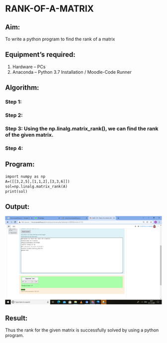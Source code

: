 # RANK-OF-A-MATRIX
## Aim:
To write a python program to find the rank of a matrix
## Equipment’s required:
1. 	Hardware – PCs
2. 	Anaconda – Python 3.7 Installation / Moodle-Code Runner
## Algorithm:
### Step 1: 
### Step 2: 
### Step 3: Using the np.linalg.matrix_rank(), we can find the rank of the given matrix.
### Step 4: 
## Program:
~~~
import numpy as np
A=([[3,2,5],[1,1,2],[3,3,6]])
sol=np.linalg.matrix_rank(A)
print(sol)
~~~
## Output:
![GitHub Logo](.//output.png)
## Result:
Thus the rank for the given matrix is successfully solved by  using a python program.

